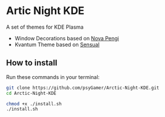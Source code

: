 # Artic Night KDE
A set of themes for KDE Plasma

- Window Decorations based on [Nova Pengi](https://github.com/varlesh/nova-kde/tree/pengi)
- Kvantum Theme based on [Sensual](https://github.com/L4ki/Sensual-Theme)

## How to install

Run these commands in your terminal:
```sh
git clone https://github.com/psyGamer/Arctic-Night-KDE.git
cd Arctic-Night-KDE

chmod +x ./install.sh
./install.sh
```
